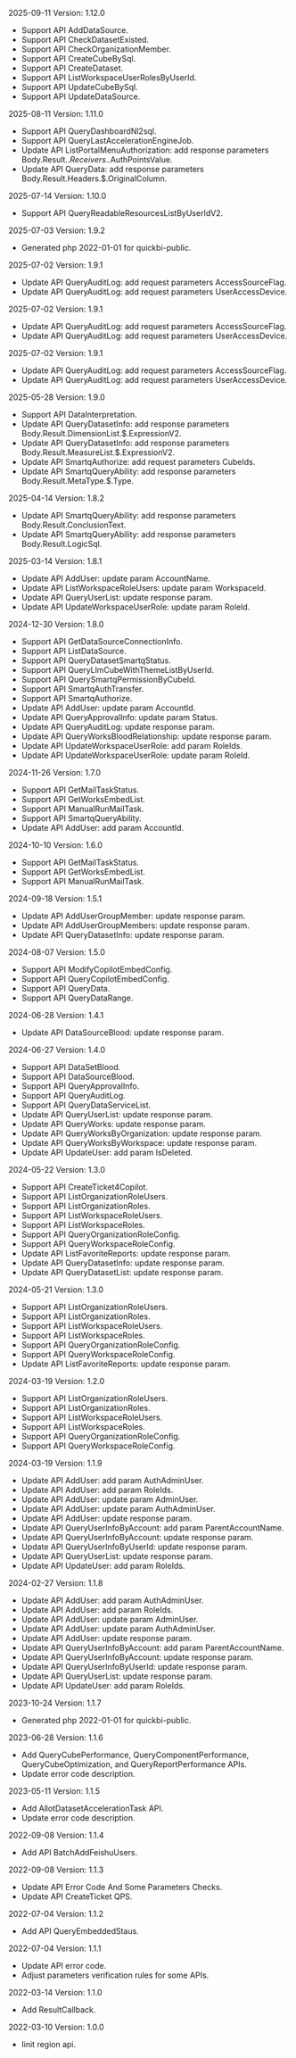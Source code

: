 2025-09-11 Version: 1.12.0
- Support API AddDataSource.
- Support API CheckDatasetExisted.
- Support API CheckOrganizationMember.
- Support API CreateCubeBySql.
- Support API CreateDataset.
- Support API ListWorkspaceUserRolesByUserId.
- Support API UpdateCubeBySql.
- Support API UpdateDataSource.


2025-08-11 Version: 1.11.0
- Support API QueryDashboardNl2sql.
- Support API QueryLastAccelerationEngineJob.
- Update API ListPortalMenuAuthorization: add response parameters Body.Result.$.Receivers.$.AuthPointsValue.
- Update API QueryData: add response parameters Body.Result.Headers.$.OriginalColumn.


2025-07-14 Version: 1.10.0
- Support API QueryReadableResourcesListByUserIdV2.


2025-07-03 Version: 1.9.2
- Generated php 2022-01-01 for quickbi-public.

2025-07-02 Version: 1.9.1
- Update API QueryAuditLog: add request parameters AccessSourceFlag.
- Update API QueryAuditLog: add request parameters UserAccessDevice.


2025-07-02 Version: 1.9.1
- Update API QueryAuditLog: add request parameters AccessSourceFlag.
- Update API QueryAuditLog: add request parameters UserAccessDevice.


2025-07-02 Version: 1.9.1
- Update API QueryAuditLog: add request parameters AccessSourceFlag.
- Update API QueryAuditLog: add request parameters UserAccessDevice.


2025-05-28 Version: 1.9.0
- Support API DataInterpretation.
- Update API QueryDatasetInfo: add response parameters Body.Result.DimensionList.$.ExpressionV2.
- Update API QueryDatasetInfo: add response parameters Body.Result.MeasureList.$.ExpressionV2.
- Update API SmartqAuthorize: add request parameters CubeIds.
- Update API SmartqQueryAbility: add response parameters Body.Result.MetaType.$.Type.


2025-04-14 Version: 1.8.2
- Update API SmartqQueryAbility: add response parameters Body.Result.ConclusionText.
- Update API SmartqQueryAbility: add response parameters Body.Result.LogicSql.


2025-03-14 Version: 1.8.1
- Update API AddUser: update param AccountName.
- Update API ListWorkspaceRoleUsers: update param WorkspaceId.
- Update API QueryUserList: update response param.
- Update API UpdateWorkspaceUserRole: update param RoleId.


2024-12-30 Version: 1.8.0
- Support API GetDataSourceConnectionInfo.
- Support API ListDataSource.
- Support API QueryDatasetSmartqStatus.
- Support API QueryLlmCubeWithThemeListByUserId.
- Support API QuerySmartqPermissionByCubeId.
- Support API SmartqAuthTransfer.
- Support API SmartqAuthorize.
- Update API AddUser: update param AccountId.
- Update API QueryApprovalInfo: update param Status.
- Update API QueryAuditLog: update response param.
- Update API QueryWorksBloodRelationship: update response param.
- Update API UpdateWorkspaceUserRole: add param RoleIds.
- Update API UpdateWorkspaceUserRole: update param RoleId.


2024-11-26 Version: 1.7.0
- Support API GetMailTaskStatus.
- Support API GetWorksEmbedList.
- Support API ManualRunMailTask.
- Support API SmartqQueryAbility.
- Update API AddUser: add param AccountId.


2024-10-10 Version: 1.6.0
- Support API GetMailTaskStatus.
- Support API GetWorksEmbedList.
- Support API ManualRunMailTask.


2024-09-18 Version: 1.5.1
- Update API AddUserGroupMember: update response param.
- Update API AddUserGroupMembers: update response param.
- Update API QueryDatasetInfo: update response param.


2024-08-07 Version: 1.5.0
- Support API ModifyCopilotEmbedConfig.
- Support API QueryCopilotEmbedConfig.
- Support API QueryData.
- Support API QueryDataRange.


2024-06-28 Version: 1.4.1
- Update API DataSourceBlood: update response param.


2024-06-27 Version: 1.4.0
- Support API DataSetBlood.
- Support API DataSourceBlood.
- Support API QueryApprovalInfo.
- Support API QueryAuditLog.
- Support API QueryDataServiceList.
- Update API QueryUserList: update response param.
- Update API QueryWorks: update response param.
- Update API QueryWorksByOrganization: update response param.
- Update API QueryWorksByWorkspace: update response param.
- Update API UpdateUser: add param IsDeleted.


2024-05-22 Version: 1.3.0
- Support API CreateTicket4Copilot.
- Support API ListOrganizationRoleUsers.
- Support API ListOrganizationRoles.
- Support API ListWorkspaceRoleUsers.
- Support API ListWorkspaceRoles.
- Support API QueryOrganizationRoleConfig.
- Support API QueryWorkspaceRoleConfig.
- Update API ListFavoriteReports: update response param.
- Update API QueryDatasetInfo: update response param.
- Update API QueryDatasetList: update response param.


2024-05-21 Version: 1.3.0
- Support API ListOrganizationRoleUsers.
- Support API ListOrganizationRoles.
- Support API ListWorkspaceRoleUsers.
- Support API ListWorkspaceRoles.
- Support API QueryOrganizationRoleConfig.
- Support API QueryWorkspaceRoleConfig.
- Update API ListFavoriteReports: update response param.


2024-03-19 Version: 1.2.0
- Support API ListOrganizationRoleUsers.
- Support API ListOrganizationRoles.
- Support API ListWorkspaceRoleUsers.
- Support API ListWorkspaceRoles.
- Support API QueryOrganizationRoleConfig.
- Support API QueryWorkspaceRoleConfig.


2024-03-19 Version: 1.1.9
- Update API AddUser: add param AuthAdminUser.
- Update API AddUser: add param RoleIds.
- Update API AddUser: update param AdminUser.
- Update API AddUser: update param AuthAdminUser.
- Update API AddUser: update response param.
- Update API QueryUserInfoByAccount: add param ParentAccountName.
- Update API QueryUserInfoByAccount: update response param.
- Update API QueryUserInfoByUserId: update response param.
- Update API QueryUserList: update response param.
- Update API UpdateUser: add param RoleIds.


2024-02-27 Version: 1.1.8
- Update API AddUser: add param AuthAdminUser.
- Update API AddUser: add param RoleIds.
- Update API AddUser: update param AdminUser.
- Update API AddUser: update param AuthAdminUser.
- Update API AddUser: update response param.
- Update API QueryUserInfoByAccount: add param ParentAccountName.
- Update API QueryUserInfoByAccount: update response param.
- Update API QueryUserInfoByUserId: update response param.
- Update API QueryUserList: update response param.
- Update API UpdateUser: add param RoleIds.


2023-10-24 Version: 1.1.7
- Generated php 2022-01-01 for quickbi-public.

2023-06-28 Version: 1.1.6
- Add QueryCubePerformance, QueryComponentPerformance, QueryCubeOptimization, and QueryReportPerformance APIs.
- Update error code description.

2023-05-11 Version: 1.1.5
- Add AllotDatasetAccelerationTask API.
- Update error code description.

2022-09-08 Version: 1.1.4
- Add API BatchAddFeishuUsers.

2022-09-08 Version: 1.1.3
- Update API Error Code And Some Parameters Checks.
- Update API CreateTicket QPS.

2022-07-04 Version: 1.1.2
- Add API QueryEmbeddedStaus.

2022-07-04 Version: 1.1.1
- Update API error code.
- Adjust parameters verification rules for some APIs.

2022-03-14 Version: 1.1.0
- Add ResultCallback.

2022-03-10 Version: 1.0.0
- Iinit region api.

